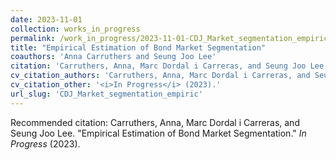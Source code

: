 ```yaml
---
date: 2023-11-01
collection: works_in_progress
permalink: /work_in_progress/2023-11-01-CDJ_Market_segmentation_empiric
title: "Empirical Estimation of Bond Market Segmentation"
coauthors: 'Anna Carruthers and Seung Joo Lee'
citation: 'Carruthers, Anna, Marc Dordal i Carreras, and Seung Joo Lee. &quot;Empirical Estimation of Bond Market Segmentation.&quot;  <i>In Progress</i> (2023).'
cv_citation_authors: 'Carruthers, Anna, Marc Dordal i Carreras, and Seung Joo Lee.'
cv_citation_other: '<i>In Progress</i> (2023).'
url_slug: 'CDJ_Market_segmentation_empiric'
---
```

Recommended citation: Carruthers, Anna, Marc Dordal i Carreras, and Seung Joo Lee. "Empirical Estimation of Bond Market Segmentation."  <i>In Progress</i> (2023).